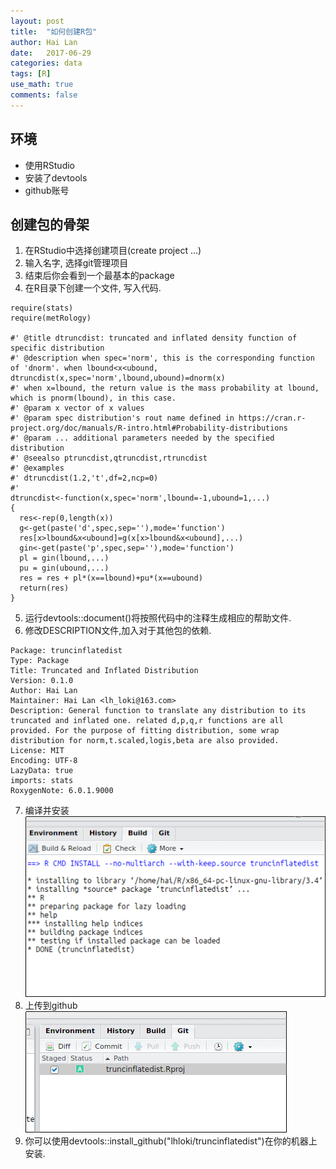 ```yaml
---
layout: post
title:  "如何创建R包"
author: Hai Lan
date:   2017-06-29
categories: data
tags: [R]
use_math: true
comments: false
---
```


## 环境
* 使用RStudio
* 安装了devtools
* github账号

## 创建包的骨架
1. 在RStudio中选择创建项目(create project ...)
2. 输入名字, 选择git管理项目
3. 结束后你会看到一个最基本的package
4. 在R目录下创建一个文件, 写入代码.
```{r}
require(stats)
require(metRology)

#' @title dtruncdist: truncated and inflated density function of specific distribution
#' @description when spec='norm', this is the corresponding function of 'dnorm'. when lbound<x<ubound, dtruncdist(x,spec='norm',lbound,ubound)=dnorm(x)
#' when x=lbound, the return value is the mass probability at lbound, which is pnorm(lbound), in this case.
#' @param x vector of x values
#' @param spec distribution's rout name defined in https://cran.r-project.org/doc/manuals/R-intro.html#Probability-distributions
#' @param ... additional parameters needed by the specified distribution
#' @seealso ptruncdist,qtruncdist,rtruncdist
#' @examples
#' dtruncdist(1.2,'t',df=2,ncp=0)
#'
dtruncdist<-function(x,spec='norm',lbound=-1,ubound=1,...)
{
  res<-rep(0,length(x))
  g<-get(paste('d',spec,sep=''),mode='function')
  res[x>lbound&x<ubound]=g(x[x>lbound&x<ubound],...)
  gin<-get(paste('p',spec,sep=''),mode='function')
  pl = gin(lbound,...)
  pu = gin(ubound,...)
  res = res + pl*(x==lbound)+pu*(x==ubound)
  return(res)
}
```
5. 运行devtools::document()将按照代码中的注释生成相应的帮助文件.
6. 修改DESCRIPTION文件,加入对于其他包的依赖.
```{r}
Package: truncinflatedist
Type: Package
Title: Truncated and Inflated Distribution
Version: 0.1.0
Author: Hai Lan
Maintainer: Hai Lan <lh_loki@163.com>
Description: General function to translate any distribution to its truncated and inflated one. related d,p,q,r functions are all provided. For the purpose of fitting distribution, some wrap distribution for norm,t.scaled,logis,beta are also provided.
License: MIT
Encoding: UTF-8
LazyData: true
imports: stats
RoxygenNote: 6.0.1.9000
```
7. 编译并安装
![rstudiobuild](/figure/r-build.png "编译安装")
8. 上传到github
![rstudiogit](/figure/r-commit.png "上传github")
9. 你可以使用devtools::install_github("lhloki/truncinflatedist")在你的机器上安装.
